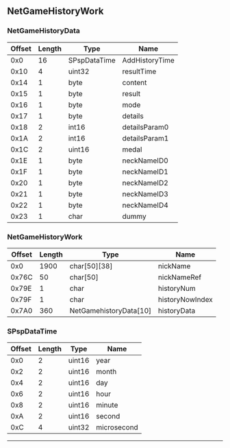 ## NetGameHistoryWork

### NetGameHistoryData

| Offset | Length | Type         | Name
|--------|--------|--------------|-----
| 0x0    | 16     | SPspDataTime | AddHistoryTime
| 0x10   | 4      | uint32       | resultTime
| 0x14   | 1      | byte         | content
| 0x15   | 1      | byte         | result
| 0x16   | 1      | byte         | mode
| 0x17   | 1      | byte         | details
| 0x18   | 2      | int16        | detailsParam0
| 0x1A   | 2      | int16        | detailsParam1
| 0x1C   | 2      | uint16       | medal
| 0x1E   | 1      | byte         | neckNameID0
| 0x1F   | 1      | byte         | neckNameID1
| 0x20   | 1      | byte         | neckNameID2
| 0x21   | 1      | byte         | neckNameID3
| 0x22   | 1      | byte         | neckNameID4
| 0x23   | 1      | char         | dummy

### NetGameHistoryWork

| Offset | Length | Type                   | Name
|--------|--------|------------------------|-----
| 0x0    | 1900   | char[50][38]           | nickName
| 0x76C  | 50     | char[50]               | nickNameRef
| 0x79E  | 1      | char                   | historyNum
| 0x79F  | 1      | char                   | historyNowIndex
| 0x7A0  | 360    | NetGamehistoryData[10] | historyData

### SPspDataTime
| Offset | Length | Type   | Name
|--------|--------|--------|-----
| 0x0    | 2      | uint16 | year
| 0x2    | 2      | uint16 | month
| 0x4    | 2      | uint16 | day
| 0x6    | 2      | uint16 | hour
| 0x8    | 2      | uint16 | minute
| 0xA    | 2      | uint16 | second
| 0xC    | 4      | uint32 | microsecond

___